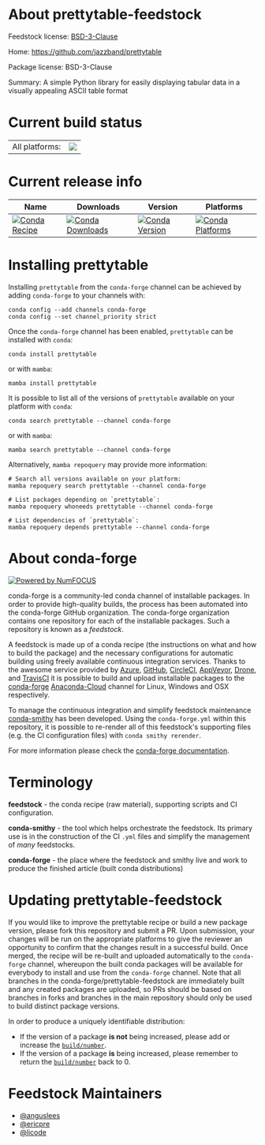 About prettytable-feedstock
===========================

Feedstock license: [BSD-3-Clause](https://github.com/conda-forge/prettytable-feedstock/blob/main/LICENSE.txt)

Home: https://github.com/jazzband/prettytable

Package license: BSD-3-Clause

Summary: A simple Python library for easily displaying tabular data in a visually appealing ASCII table format

Current build status
====================


<table><tr><td>All platforms:</td>
    <td>
      <a href="https://dev.azure.com/conda-forge/feedstock-builds/_build/latest?definitionId=5960&branchName=main">
        <img src="https://dev.azure.com/conda-forge/feedstock-builds/_apis/build/status/prettytable-feedstock?branchName=main">
      </a>
    </td>
  </tr>
</table>

Current release info
====================

| Name | Downloads | Version | Platforms |
| --- | --- | --- | --- |
| [![Conda Recipe](https://img.shields.io/badge/recipe-prettytable-green.svg)](https://anaconda.org/conda-forge/prettytable) | [![Conda Downloads](https://img.shields.io/conda/dn/conda-forge/prettytable.svg)](https://anaconda.org/conda-forge/prettytable) | [![Conda Version](https://img.shields.io/conda/vn/conda-forge/prettytable.svg)](https://anaconda.org/conda-forge/prettytable) | [![Conda Platforms](https://img.shields.io/conda/pn/conda-forge/prettytable.svg)](https://anaconda.org/conda-forge/prettytable) |

Installing prettytable
======================

Installing `prettytable` from the `conda-forge` channel can be achieved by adding `conda-forge` to your channels with:

```
conda config --add channels conda-forge
conda config --set channel_priority strict
```

Once the `conda-forge` channel has been enabled, `prettytable` can be installed with `conda`:

```
conda install prettytable
```

or with `mamba`:

```
mamba install prettytable
```

It is possible to list all of the versions of `prettytable` available on your platform with `conda`:

```
conda search prettytable --channel conda-forge
```

or with `mamba`:

```
mamba search prettytable --channel conda-forge
```

Alternatively, `mamba repoquery` may provide more information:

```
# Search all versions available on your platform:
mamba repoquery search prettytable --channel conda-forge

# List packages depending on `prettytable`:
mamba repoquery whoneeds prettytable --channel conda-forge

# List dependencies of `prettytable`:
mamba repoquery depends prettytable --channel conda-forge
```


About conda-forge
=================

[![Powered by
NumFOCUS](https://img.shields.io/badge/powered%20by-NumFOCUS-orange.svg?style=flat&colorA=E1523D&colorB=007D8A)](https://numfocus.org)

conda-forge is a community-led conda channel of installable packages.
In order to provide high-quality builds, the process has been automated into the
conda-forge GitHub organization. The conda-forge organization contains one repository
for each of the installable packages. Such a repository is known as a *feedstock*.

A feedstock is made up of a conda recipe (the instructions on what and how to build
the package) and the necessary configurations for automatic building using freely
available continuous integration services. Thanks to the awesome service provided by
[Azure](https://azure.microsoft.com/en-us/services/devops/), [GitHub](https://github.com/),
[CircleCI](https://circleci.com/), [AppVeyor](https://www.appveyor.com/),
[Drone](https://cloud.drone.io/welcome), and [TravisCI](https://travis-ci.com/)
it is possible to build and upload installable packages to the
[conda-forge](https://anaconda.org/conda-forge) [Anaconda-Cloud](https://anaconda.org/)
channel for Linux, Windows and OSX respectively.

To manage the continuous integration and simplify feedstock maintenance
[conda-smithy](https://github.com/conda-forge/conda-smithy) has been developed.
Using the ``conda-forge.yml`` within this repository, it is possible to re-render all of
this feedstock's supporting files (e.g. the CI configuration files) with ``conda smithy rerender``.

For more information please check the [conda-forge documentation](https://conda-forge.org/docs/).

Terminology
===========

**feedstock** - the conda recipe (raw material), supporting scripts and CI configuration.

**conda-smithy** - the tool which helps orchestrate the feedstock.
                   Its primary use is in the construction of the CI ``.yml`` files
                   and simplify the management of *many* feedstocks.

**conda-forge** - the place where the feedstock and smithy live and work to
                  produce the finished article (built conda distributions)


Updating prettytable-feedstock
==============================

If you would like to improve the prettytable recipe or build a new
package version, please fork this repository and submit a PR. Upon submission,
your changes will be run on the appropriate platforms to give the reviewer an
opportunity to confirm that the changes result in a successful build. Once
merged, the recipe will be re-built and uploaded automatically to the
`conda-forge` channel, whereupon the built conda packages will be available for
everybody to install and use from the `conda-forge` channel.
Note that all branches in the conda-forge/prettytable-feedstock are
immediately built and any created packages are uploaded, so PRs should be based
on branches in forks and branches in the main repository should only be used to
build distinct package versions.

In order to produce a uniquely identifiable distribution:
 * If the version of a package **is not** being increased, please add or increase
   the [``build/number``](https://docs.conda.io/projects/conda-build/en/latest/resources/define-metadata.html#build-number-and-string).
 * If the version of a package **is** being increased, please remember to return
   the [``build/number``](https://docs.conda.io/projects/conda-build/en/latest/resources/define-metadata.html#build-number-and-string)
   back to 0.

Feedstock Maintainers
=====================

* [@anguslees](https://github.com/anguslees/)
* [@ericpre](https://github.com/ericpre/)
* [@licode](https://github.com/licode/)

